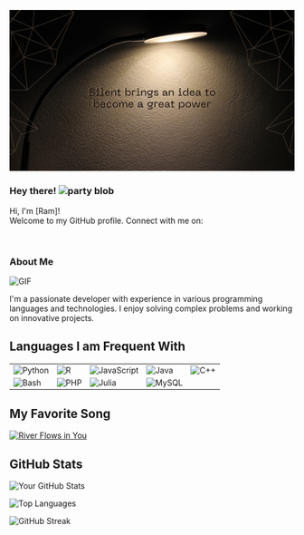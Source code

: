 <!-- Banner Image or Quote Image -->
![Banner](https://github.com/ryuk27/ryuk27/blob/main/img/Black%20Brown%20Geometric%20Motivational%20Desktop%20Wallpaper.png)

### Hey there! <img width="30" src="https://emojis.slackmojis.com/emojis/images/1593555389/9579/blob_excited.gif?1593555389" alt="party blob" />

Hi, I'm [Ram]!  
Welcome to my GitHub profile. Connect with me on:
<p align="left">
<a href="www.linkedin.com/in/ram0912" target="blank"><img align="center" src="https://github.com/mishmanners/MishManners/blob/master/socials/transparent-Linkedin-logo-icon.png" alt="" height="30" /></a>
<a href="www.linkedin.com/in/ram0912" target="blank"><img align="center" src="https://github.com/mishmanners/MishManners/blob/master/socials/chrome.png" alt="" height="30" /></a>
</p>

### About Me

![GIF](https://your-gif-image-link.com/your-gif.gif)

I'm a passionate developer with experience in various programming languages and technologies. I enjoy solving complex problems and working on innovative projects.

## Languages I am Frequent With

<table>
  <tr>
    <td><img src="https://img.icons8.com/color/48/000000/python.png" alt="Python"/></td>
    <td><img src="https://img.icons8.com/color/48/000000/r-project.png" alt="R"/></td>
    <td><img src="https://img.icons8.com/color/48/000000/javascript.png" alt="JavaScript"/></td>
    <td><img src="https://img.icons8.com/color/48/000000/java-coffee-cup-logo.png" alt="Java"/></td>
    <td><img src="https://img.icons8.com/color/48/000000/c-plus-plus-logo.png" alt="C++"/></td>
  </tr>
  <tr>
    <td><img src="https://img.icons8.com/color/48/000000/bash.png" alt="Bash"/></td>
    <td><img src="https://img.icons8.com/officel/48/000000/php-logo.png" alt="PHP"/></td>
    <td><img src="https://img.icons8.com/ios-filled/50/000000/julia.png" alt="Julia"/></td>
    <td><img src="https://img.icons8.com/ios-filled/50/000000/mysql.png" alt="MySQL"/></td>
  </tr>
</table>

## My Favorite Song
[![River Flows in You](https://img.icons8.com/color/48/000000/spotify.png)](https://open.spotify.com/track/5eV7AuKQbIAhH1jCwF9U5V?si=your-spotify-track-id)

## GitHub Stats

![Your GitHub Stats](https://github-readme-stats.vercel.app/api?username=your-github-username&show_icons=true&theme=radical)

<!-- Optional: Top languages -->
![Top Languages](https://github-readme-stats.vercel.app/api/top-langs/?username=your-github-username&layout=compact&theme=radical)

<!-- Optional: Streak stats -->
![GitHub Streak](https://github-readme-streak-stats.herokuapp.com/?user=your-github-username&theme=radical)





<!--
**ryuk27/ryuk27** is a ✨ _special_ ✨ repository because its `README.md` (this file) appears on your GitHub profile.

Here are some ideas to get you started:

- 🔭 I’m currently working on ...
- 🌱 I’m currently learning ...
- 👯 I’m looking to collaborate on ...
- 🤔 I’m looking for help with ...
- 💬 Ask me about ...
- 📫 How to reach me: ...
- 😄 Pronouns: ...
- ⚡ Fun fact: ...
-->
